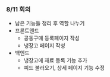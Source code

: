 ### 8/11 회의

* 남은 기능들 정리 후 역할 나누기
* 프론트엔드
  - 공동구매 등록페이지 작성
  - 냉장고 페이지 작성
* 백엔드
  * 냉장고에 재료 등록 기능 추가
  * 피드 불러오기, 상세 페이지 기능 수정
